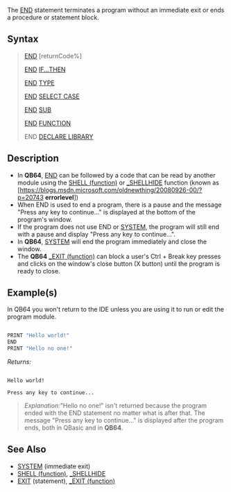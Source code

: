 The [END](END) statement terminates a program without an immediate exit or ends a procedure or statement block. 

## Syntax

>  [END](END) [returnCode%]
>
> [END](END) [IF...THEN](IF...THEN)
>
>  [END](END) [TYPE](TYPE)
>
>  [END](END) [SELECT CASE](SELECT-CASE)
>
>  [END](END) [SUB](SUB)
>
>  [END](END) [FUNCTION](FUNCTION)
>
> END [DECLARE LIBRARY](DECLARE-LIBRARY)

## Description

* In **QB64**, [END](END) can be followed by a code that can be read by another module using the [SHELL (function)](SHELL-(function)) or [_SHELLHIDE](_SHELLHIDE) function (known as [https://blogs.msdn.microsoft.com/oldnewthing/20080926-00/?p=20743 **errorlevel**])
* When END is used to end a program, there is a pause and the message "Press any key to continue..." is displayed at the bottom of the program's window.
* If the program does not use END or [SYSTEM](SYSTEM), the program will still end with a pause and display "Press any key to continue...".
* In **QB64**, [SYSTEM](SYSTEM) will end the program immediately and close the window.
* The **QB64** [_EXIT (function)](_EXIT-(function)) can block a user's Ctrl + Break key presses and clicks on the window's close button (X button) until the program is ready to close.

## Example(s)

In QB64 you won't return to the IDE unless you are using it to run or edit the program module.

```vb

PRINT "Hello world!"
END
PRINT "Hello no one!" 

```

*Returns:*

```text

Hello world!

Press any key to continue...

```

> *Explanation:*"Hello no one!" isn't returned because the program ended with the END statement no matter what is after that.
> The message "Press any key to continue..." is displayed after the program ends, both in QBasic and in **QB64**.

## See Also

* [SYSTEM](SYSTEM) (immediate exit)
* [SHELL (function)](SHELL-(function)), [_SHELLHIDE](_SHELLHIDE)
* [EXIT](EXIT) (statement), [_EXIT (function)](_EXIT-(function))
